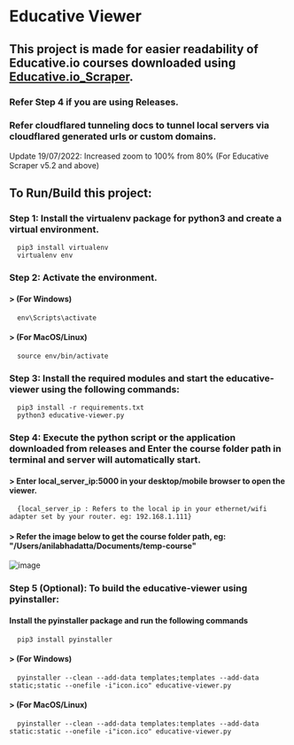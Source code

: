 # Educative Viewer

## This project is made for easier readability of Educative.io courses downloaded using [Educative.io_Scraper](https://github.com/anilabhadatta/educative.io_scraper).
### Refer Step 4 if you are using Releases.
### Refer cloudflared tunneling docs to tunnel local servers via cloudflared generated urls or custom domains.
Update 19/07/2022: Increased zoom to 100% from 80% (For Educative Scraper v5.2 and above)

## To Run/Build this project:

### Step 1: Install the virtualenv package for python3 and create a virtual environment.

      
      pip3 install virtualenv 
      virtualenv env 
      

### Step 2: Activate the environment.
#### > (For Windows) 
      
      env\Scripts\activate
      
#### > (For MacOS/Linux) 
      
      source env/bin/activate
      
### Step 3: Install the required modules and start the educative-viewer using the following commands:
      
      pip3 install -r requirements.txt
      python3 educative-viewer.py
      

### Step 4: Execute the python script or the application downloaded from releases and Enter the course folder path in terminal and server will automatically start.
#### > Enter local_server_ip:5000 in your desktop/mobile browser to open the viewer.
      {local_server_ip : Refers to the local ip in your ethernet/wifi adapter set by your router. eg: 192.168.1.111}
#### > Refer the image below to get the course folder path, eg: "/Users/anilabhadatta/Documents/temp-course"
![image](https://i.imgur.com/sQQlJGI.jpg)

### Step 5 (Optional): To build the educative-viewer using pyinstaller:
#### Install the pyinstaller package and run the following commands
      
      pip3 install pyinstaller
      
#### > (For Windows) 
      
      pyinstaller --clean --add-data templates;templates --add-data static;static --onefile -i"icon.ico" educative-viewer.py
      
#### > (For MacOS/Linux) 
      
      pyinstaller --clean --add-data templates:templates --add-data static:static --onefile -i"icon.ico" educative-viewer.py
      

